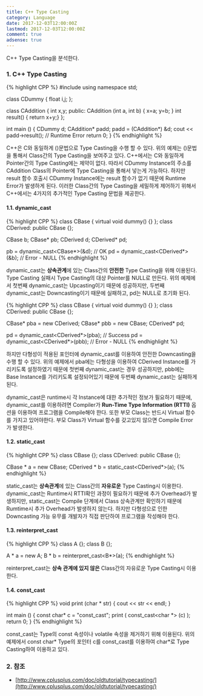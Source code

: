 ```yaml
---
title: C++ Type Casting
category: Language
date: 2017-12-03T12:00:00Z
lastmod: 2017-12-03T12:00:00Z
comment: true
adsense: true
---
```


C++ Type Casting을 분석한다.

### 1. C++ Type Casting

{% highlight CPP %}
#include <iostream>
using namespace std;

class CDummy {
  float i,j;
};

class CAddition {
  int x,y;
public:
  CAddition (int a, int b) { x=a; y=b; }
	int result() { return x+y;}
};

int main () {
  CDummy d;
  CAddition* padd;
  padd = (CAddition*) &d;
  cout << padd->result(); // Runtime Error
  return 0;
}
{% endhighlight %}

C++은 C와 동일하게 ()문법으로 Type Casting을 수행 할 수 있다. 위의 예제는 ()문법을 통해서 Class간의 Type Casting을 보여주고 있다. C++에서는 C와 동일하게 Pointer간의 Type Casting에는 제약이 없다. 따라서 CDummy Instance의 주소를 CAddition Class의 Pointer에 Type Casting을 통해서 넣는게 가능하다. 하지만 result 함수 호출시 CDummy Instance에는 result 함수가 없기 때문에 Runtime Error가 발생하게 된다. 이러한 Class간의 Type Casting을 세밀하게 제어하기 위해서 C++에서는 4가지의 추가적인 Type Casting 문법을 제공한다.

#### 1.1. dynamic_cast

{% highlight CPP %}
class CBase { virtual void dummy() {} };
class CDerived: public CBase {};

CBase b; CBase* pb;
CDerived d; CDerived* pd;

pb = dynamic_cast<CBase*>(&d);      // OK
pd = dynamic_cast<CDerived*>(&b);   // Error - NULL
{% endhighlight %}

dynamic_cast는 **상속관계**에 있는 Class간의 **안전한** Type Casting을 위해 이용된다. Type Casting 실패시 Type Casting의 대상 Pointer를 NULL로 만든다. 위의 예제에서 첫번째 dynamic_cast는 Upcasting이기 때문에 성공하지만, 두번째 dynamic_cast는 Downcasting이기 때문에 실패하고, pd는 NULL로 초기화 된다.

{% highlight CPP %}
class CBase { virtual void dummy() {} };
class CDerived: public CBase {};

CBase* pba = new CDerived;
CBase* pbb = new CBase;
CDerived* pd;

pd = dynamic_cast<CDerived*>(pba); // Success
pd = dynamic_cast<CDerived*>(pbb); // Error - NULL
{% endhighlight %}

하지만 다형성이 적용된 포인터에 dynamic_cast를 이용하여 안전한 Downcasting을 수행 할 수 있다. 위의 예제에서 pba에는 다형성을 이용하여 CDerived Instance를 가리키도록 설정하였기 때문에 첫번째 dynamic_cast는 경우 성공하지만, pbb에는 Base Instance를 가리키도록 설정되어있기 때문에 두번째 dynamic_cast는 실패하게 된다.

dynamic_cast은 runtime시 각 Instance에 대한 추가적인 정보가 필요하기 때문에, dynamic_cast를 이용하려면 Compiler가 **Run-Time Type Information (RTTI)** 옵션을 이용하여 프로그램을 Compile해야 한다. 또한 부모 Class는 반드시 Virtual 함수를 가지고 있어야한다. 부모 Class가 Virtual 함수를 갖고있지 않으면 Compile Error가 발생한다.

#### 1.2. static_cast

{% highlight CPP %}
class CBase {};
class CDerived: public CBase {};

CBase * a = new CBase;
CDerived * b = static_cast<CDerived*>(a);
{% endhighlight %}

static_cast는 **상속관계**에 있는 Class간의 **자유로운** Type Casting시 이용한다. dynamic_cast는 Runtime시 RTTI확인 과정이 필요하기 때문에 추가 Overhead가 발생하지만, static_cast는 Compile 단계에서 Class 상속관계만 확인하기 때문에 Rumtime시 추가 Overhead가 발생하지 않는다. 하지만 다형성으로 인한 Downcasting 가능 유무를 개발자가 직접 판단하여 프로그램을 작성해야 한다.

#### 1.3. reinterpret_cast

{% highlight CPP %}
class A {};
class B {};

A * a = new A;
B * b = reinterpret_cast<B*>(a);
{% endhighlight %}

reinterpret_cast는 **상속 관계에 있지 않은** Class간의 자유로운 Type Casting시 이용한다.

#### 1.4. const_cast

{% highlight CPP %}
void print (char * str)
{
  cout << str << endl;
}

int main () {
  const char* c = "const_cast";
  print ( const_cast<char *> (c) );
  return 0;
}
{% endhighlight %}

const_cast는 Type의 const 속성이나 volatile 속성을 제거하기 위해 이용된다. 위의 예제에서 const char* Type의 포인터 c를 const_cast를 이용하여 char*로 Type Casting하여 이용하고 있다.

### 2. 참조
* [http://www.cplusplus.com/doc/oldtutorial/typecasting/](http://www.cplusplus.com/doc/oldtutorial/typecasting/)
